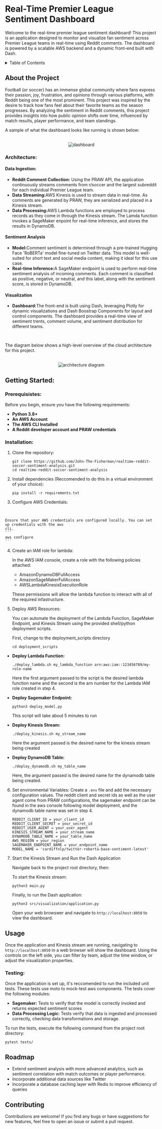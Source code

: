 # Real-Time Premier League Sentiment Dashboard

Welcome to the real-time premier league sentiment dashboard! This project is an application designed
to monitor and visualize fan sentiment across Premier League teams in real-time using Reddit
comments. The dashboard is powered by a scalable AWS backend and a dynamic front-end built with Dash. 

<!-- TABLE OF CONTENTS -->
<details>
  <summary>Table of Contents</summary>
  <ol>
    <li>
      <a href="#about-the-project">About The Project</a>
      <ul>
        <li><a href="#architecture">Architecture</a></li>
      </ul>
    </li>
    <li>
      <a href="#getting-started">Getting Started</a>
      <ul>
        <li><a href="#prerequisites">Prerequisites</a></li>
        <li><a href="#installation">Installation</a></li>
      </ul>
    </li>
    <li><a href="#usage">Usage</a></li>
    <li><a href="#roadmap">Roadmap</a></li>
    <li><a href="#contributing">Contributing</a></li>
  </ol>
</details>

<!-- ABOUT THE PROJECT -->
## About the Project
Football (or soccer) has an immense global community where fans express their passion, joy,
frustration, and opinions through various platforms, with Reddit being one of the most prominent.
This project was inspired by the desire to track how fans feel about their favorite teams as the 
season progresses. By analyzing the sentiment in Reddit comments, this project provides insights
into how public opinion shifts over time, influenced by match results, player performance, and team
standings.

A sample of what the dashboard looks like running is shown below:

<br>
<div align="center">
    <img src="screenshots/dashboard.png" alt="dashboard" >
</div>

### Architecture:

#### Data Ingestion:
<ul>
    <li><strong>Reddit Comment Collection:</strong> Using the PRAW API, the application continuously 
    streams comments from r/soccer and the largest subreddit for each individual Premier League 
    team.</li>
    <li><strong>Data Streaming:</strong>AWS Kinesis is used to stream data in real-time. As comments
    are generated by PRAW, they are serialized and placed in a Kinesis stream.</li>
    <li><strong>Data Processing:</strong>AWS Lambda functions are employed to process records as
    they come in through the Kinesis stream. The Lamda function invokes a SageMaker enpoint for
    real-time inference, and stores the results in DynamoDB.</li>
</ul>

#### Sentiment Analysis
<ul>
    <li><strong>Model:</strong>Comment sentiment is determined through a pre-trained Hugging
    Face 'RoBERTa' model fine-tuned on Twitter data. This model is well-suited for short text and
    social media content, making it ideal for this use case.</li>
    <li><strong>Real-time Inference:</strong>A SageMaker endpoint is used to perform real-time
    sentiment analysis of incoming comments. Each comment is classified as positive, negative, or
    neutral, and this label, along with the sentiment score, is stored in DynamoDB.</li>
</ul>

#### Visualization
<ul>
    <li><strong>Dashboard:</strong>The front-end is built using Dash, leveraging Plotly for dynamic
    visualizations and Dash Boostrap Components for layout and control components. The dashboard
    provides a real-time view of sentiment trents, comment volume, and sentiment distribution for
    different teams.</li>
</ul>

<br>

The diagram below shows a high-level overview of the cloud architecture for this project.

<br>
<div align="center">
    <img src="screenshots/architecture_diagram.png" alt="architecture diagram" >
</div>


## Getting Started:

### Prerequisistes:

Before you begin, ensure you have the following requirements:

<ul>
    <li><strong>Python 3.8+ </strong></li>
    <li><strong>An AWS Account</strong></li>
    <li><strong>The AWS CLI Installed</strong></li>
    <li><strong>A Reddit developer account and PRAW credentials</strong></li>
</ul>

### Installation:

1. Clone the repository:
    ```shell
    git clone https://github.com/John-The-Fisherman/realtime-reddit-soccer-sentiment-analysis.git
    cd realtime-reddit-soccer-sentiment-analysis
    ```

2. Install dependencies (Reccomended to do this in a virtual environment of your choice):
    ```shell
    pip install -r requirements.txt
    ```

3. Configure AWS Credentials:
<br>

    Ensure that your AWS credentials are configured locally. You can set up credentials with the aws
    cli.
    ```
    aws configure
    ```

4. Create an IAM role for lambda:
    <br>

    In the AWS IAM console, create a role with the following policies attached:
    <ul>
        <li> AmazonDynamoDBFullAccess
        <li> AmazonSageMakerFullAccess
        <li> AWSLambdaKinesisExecutionRole
    </ul>

    These permissions will allow the lambda function to interact with all of the required infastructure.

5. Deploy AWS Resources:

    You can automate the deployment of the Lambda Function, SageMaker Endpoint, and Kinesis Stream
    using the provided shell/python deployment scripts. 

    First, change to the deployment_scripts directory

    ```
    cd deployment_scripts
    ```
<ul>
    <li><strong> Deploy Lambda Function:</strong></li>

```shell
./deploy_lambda.sh my_lambda_function arn:aws:iam::123456789/my-role-name 
```
Here the first argument passed to the script is the desired lambda function name and the second
is the arn number for the Lambda IAM role created in step 4.

<li><strong>Deploy Sagemaker Endpoint:</strong></li>

```
python3 deploy_model.py
```
This script will take about 5 minutes to run

<li><strong>Deploy Kinesis Stream:</strong></li>

```shell
./deploy_kinesis.sh my_stream_name
```
Here the argument passed is the desired name for the kinesis stream being created

<li><strong>Deploy DynamoDB Table:</strong></li>

```shell
./deploy_dynamodb.sh my_table_name
```
Here, the argument passed is the desired name for the dynamodb table being created.

</ul>

6. Set environmental Variables:
Create a `.env` file and add the necessary configuration values. The reddit client and secret ids
as well as the user agent come from PRAW configurations, the sagemaker endpoint can be found in
the aws console following model deployment, and the dynamodb table name was set in step 4.
    ```
    REDDIT_CLIENT_ID = your_client_id
    REDDIT_CLIENT_SECRET = your_secret_id
    REDDIT_USER_AGENT = your_user_agent
    KINESIS_STREAM_NAME = your_stream_name
    DYNAMODB_TABLE_NAME = your_table_name
    AWS_REGION = your_region
    SAGEMAKER_ENDPOINT_NAME = your_endpoint_name
    MODEL_NAME = 'cardiffnlp/twitter-roberta-base-sentiment-latest'
    ```

7. Start the Kinesis Stream and Run the Dash Application
    
    Navigate back to the project root directory, then:

    To start the Kinesis stream:
    ```
    python3 main.py
    ```

    Finally, to run the Dash application:

    ```
    python3 src/visualization/application.py
    ```
    Open your web browswer and navigate to `http://localhost:8050` to view the dashboard.

## Usage

Once the application and Kinesis stream are running, navigating to `http://localhost:8050` in a 
web browser will show the dashboard. Using the controls on the left side, you can filter by team,
adjust the time window, or adjust the visualization properties. 

### Testing:

Once the application is set up, it's reccomended to run the included unit tests. These tests use
moto to mock-test aws components. The tests cover the following modules:

<ul>
    <li><strong>Sagemaker:</strong> Tests to verify that the model is correctly invoked and returns
    expected sentiment scores
    <li><strong>Data Processing Logic:</strong> Tests verify that data is ingested and processed 
    correctly, checking data transformations and storage.
</ul>

To run the tests, execute the following command from the project root directory:

```
pytest tests/
```

## Roadmap

- Extend sentiment analysis with more advanced analytics, such as sentiment correlation with
match outcomes or player performance.
- Incorporate additional data sources like Twitter
- Incorporate a database caching layer with Redis to improve efficiency of queries

## Contributing

Contributions are welcome! If you find any bugs or have suggestions for new features, feel free to 
open an issue or submit a pull request.
